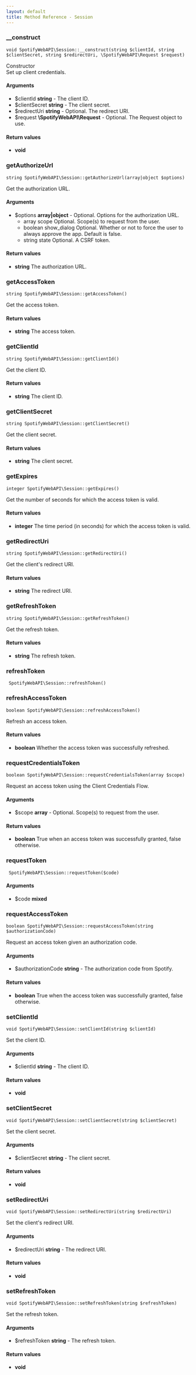 ```yaml
---
layout: default
title: Method Reference - Session
---
```



### __construct

    void SpotifyWebAPI\Session::__construct(string $clientId, string $clientSecret, string $redirectUri, \SpotifyWebAPI\Request $request)

Constructor<br>
Set up client credentials.

#### Arguments
* $clientId **string** - The client ID.
* $clientSecret **string** - The client secret.
* $redirectUri **string** - Optional. The redirect URI.
* $request **\SpotifyWebAPI\Request** - Optional. The Request object to use.


#### Return values
* **void** 



### getAuthorizeUrl

    string SpotifyWebAPI\Session::getAuthorizeUrl(array|object $options)

Get the authorization URL.

#### Arguments
* $options **array\|object** - Optional. Options for the authorization URL.
    * array scope Optional. Scope(s) to request from the user.
    * boolean show_dialog Optional. Whether or not to force the user to always approve the app. Default is false.
    * string state Optional. A CSRF token.



#### Return values
* **string** The authorization URL.



### getAccessToken

    string SpotifyWebAPI\Session::getAccessToken()

Get the access token.


#### Return values
* **string** The access token.



### getClientId

    string SpotifyWebAPI\Session::getClientId()

Get the client ID.


#### Return values
* **string** The client ID.



### getClientSecret

    string SpotifyWebAPI\Session::getClientSecret()

Get the client secret.


#### Return values
* **string** The client secret.



### getExpires

    integer SpotifyWebAPI\Session::getExpires()

Get the number of seconds for which the access token is valid.


#### Return values
* **integer** The time period (in seconds) for which the access token is valid.



### getRedirectUri

    string SpotifyWebAPI\Session::getRedirectUri()

Get the client's redirect URI.


#### Return values
* **string** The redirect URI.



### getRefreshToken

    string SpotifyWebAPI\Session::getRefreshToken()

Get the refresh token.


#### Return values
* **string** The refresh token.



### refreshToken

     SpotifyWebAPI\Session::refreshToken()






### refreshAccessToken

    boolean SpotifyWebAPI\Session::refreshAccessToken()

Refresh an access token.


#### Return values
* **boolean** Whether the access token was successfully refreshed.



### requestCredentialsToken

    boolean SpotifyWebAPI\Session::requestCredentialsToken(array $scope)

Request an access token using the Client Credentials Flow.

#### Arguments
* $scope **array** - Optional. Scope(s) to request from the user.


#### Return values
* **boolean** True when an access token was successfully granted, false otherwise.



### requestToken

     SpotifyWebAPI\Session::requestToken($code)



#### Arguments
* $code **mixed**




### requestAccessToken

    boolean SpotifyWebAPI\Session::requestAccessToken(string $authorizationCode)

Request an access token given an authorization code.

#### Arguments
* $authorizationCode **string** - The authorization code from Spotify.


#### Return values
* **boolean** True when the access token was successfully granted, false otherwise.



### setClientId

    void SpotifyWebAPI\Session::setClientId(string $clientId)

Set the client ID.

#### Arguments
* $clientId **string** - The client ID.


#### Return values
* **void** 



### setClientSecret

    void SpotifyWebAPI\Session::setClientSecret(string $clientSecret)

Set the client secret.

#### Arguments
* $clientSecret **string** - The client secret.


#### Return values
* **void** 



### setRedirectUri

    void SpotifyWebAPI\Session::setRedirectUri(string $redirectUri)

Set the client's redirect URI.

#### Arguments
* $redirectUri **string** - The redirect URI.


#### Return values
* **void** 



### setRefreshToken

    void SpotifyWebAPI\Session::setRefreshToken(string $refreshToken)

Set the refresh token.

#### Arguments
* $refreshToken **string** - The refresh token.


#### Return values
* **void** 


